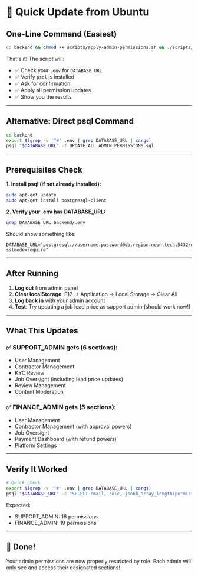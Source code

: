 # 🚀 Quick Update from Ubuntu

## One-Line Command (Easiest)

```bash
cd backend && chmod +x scripts/apply-admin-permissions.sh && ./scripts/apply-admin-permissions.sh
```

That's it! The script will:
- ✅ Check your `.env` for `DATABASE_URL`
- ✅ Verify `psql` is installed
- ✅ Ask for confirmation
- ✅ Apply all permission updates
- ✅ Show you the results

---

## Alternative: Direct psql Command

```bash
cd backend
export $(grep -v '^#' .env | grep DATABASE_URL | xargs)
psql "$DATABASE_URL" -f UPDATE_ALL_ADMIN_PERMISSIONS.sql
```

---

## Prerequisites Check

**1. Install psql (if not already installed):**
```bash
sudo apt-get update
sudo apt-get install postgresql-client
```

**2. Verify your .env has DATABASE_URL:**
```bash
grep DATABASE_URL backend/.env
```

Should show something like:
```
DATABASE_URL="postgresql://username:password@db.region.neon.tech:5432/database?sslmode=require"
```

---

## After Running

1. **Log out** from admin panel
2. **Clear localStorage**: F12 → Application → Local Storage → Clear All
3. **Log back in** with your admin account
4. **Test**: Try updating a job lead price as support admin (should work now!)

---

## What This Updates

### ✅ SUPPORT_ADMIN gets (6 sections):
- User Management
- Contractor Management  
- KYC Review
- Job Oversight (including lead price updates)
- Review Management
- Content Moderation

### ✅ FINANCE_ADMIN gets (5 sections):
- User Management
- Contractor Management (with approval powers)
- Job Oversight
- Payment Dashboard (with refund powers)
- Platform Settings

---

## Verify It Worked

```bash
# Quick check
export $(grep -v '^#' .env | grep DATABASE_URL | xargs)
psql "$DATABASE_URL" -c "SELECT email, role, jsonb_array_length(permissions) as perms FROM admins WHERE role IN ('SUPPORT_ADMIN', 'FINANCE_ADMIN');"
```

Expected:
- SUPPORT_ADMIN: 16 permissions
- FINANCE_ADMIN: 19 permissions

---

## 🎉 Done!

Your admin permissions are now properly restricted by role. Each admin will only see and access their designated sections!

